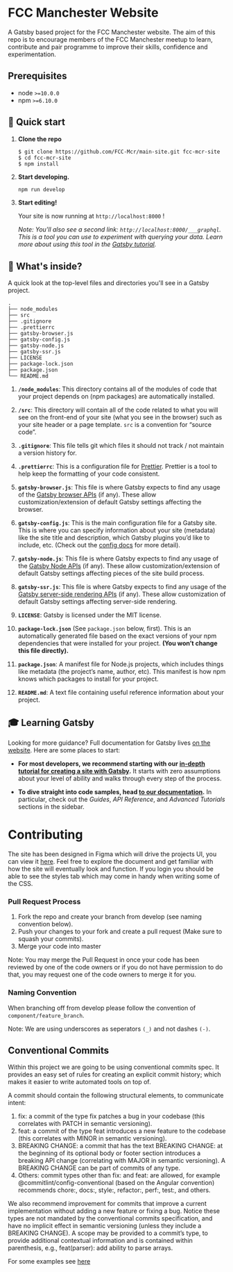 # FCC Manchester Website

A Gatsby based project for the FCC Manchester website. The aim of this repo is to encourage members of the FCC Manchester meetup to learn, contribute and pair programme to improve their skills, confidence and experimentation.

## Prerequisites

- node `>=10.0.0`
- npm `>=6.10.0`

## 🚀 Quick start

1.  **Clone the repo**

    ```
    $ git clone https://github.com/FCC-Mcr/main-site.git fcc-mcr-site
    $ cd fcc-mcr-site
    $ npm install
    ```

2.  **Start developing.**


    ```sh
    npm run develop
    ```

3.  **Start editing!**

    Your site is now running at `http://localhost:8000` !

    _Note: You'll also see a second link: _`http://localhost:8000/___graphql`_. This is a tool you can use to experiment with querying your data. Learn more about using this tool in the [Gatsby tutorial](https://www.gatsbyjs.org/tutorial/part-five/#introducing-graphiql)._

## 🧐 What's inside?

A quick look at the top-level files and directories you'll see in a Gatsby project.

    .
    ├── node_modules
    ├── src
    ├── .gitignore
    ├── .prettierrc
    ├── gatsby-browser.js
    ├── gatsby-config.js
    ├── gatsby-node.js
    ├── gatsby-ssr.js
    ├── LICENSE
    ├── package-lock.json
    ├── package.json
    └── README.md

1.  **`/node_modules`**: This directory contains all of the modules of code that your project depends on (npm packages) are automatically installed.

2.  **`/src`**: This directory will contain all of the code related to what you will see on the front-end of your site (what you see in the browser) such as your site header or a page template. `src` is a convention for “source code”.

3.  **`.gitignore`**: This file tells git which files it should not track / not maintain a version history for.

4.  **`.prettierrc`**: This is a configuration file for [Prettier](https://prettier.io/). Prettier is a tool to help keep the formatting of your code consistent.

5.  **`gatsby-browser.js`**: This file is where Gatsby expects to find any usage of the [Gatsby browser APIs](https://www.gatsbyjs.org/docs/browser-apis/) (if any). These allow customization/extension of default Gatsby settings affecting the browser.

6.  **`gatsby-config.js`**: This is the main configuration file for a Gatsby site. This is where you can specify information about your site (metadata) like the site title and description, which Gatsby plugins you’d like to include, etc. (Check out the [config docs](https://www.gatsbyjs.org/docs/gatsby-config/) for more detail).

7.  **`gatsby-node.js`**: This file is where Gatsby expects to find any usage of the [Gatsby Node APIs](https://www.gatsbyjs.org/docs/node-apis/) (if any). These allow customization/extension of default Gatsby settings affecting pieces of the site build process.

8.  **`gatsby-ssr.js`**: This file is where Gatsby expects to find any usage of the [Gatsby server-side rendering APIs](https://www.gatsbyjs.org/docs/ssr-apis/) (if any). These allow customization of default Gatsby settings affecting server-side rendering.

9.  **`LICENSE`**: Gatsby is licensed under the MIT license.

10. **`package-lock.json`** (See `package.json` below, first). This is an automatically generated file based on the exact versions of your npm dependencies that were installed for your project. **(You won’t change this file directly).**

11. **`package.json`**: A manifest file for Node.js projects, which includes things like metadata (the project’s name, author, etc). This manifest is how npm knows which packages to install for your project.

12. **`README.md`**: A text file containing useful reference information about your project.

## 🎓 Learning Gatsby

Looking for more guidance? Full documentation for Gatsby lives [on the website](https://www.gatsbyjs.org/). Here are some places to start:

- **For most developers, we recommend starting with our [in-depth tutorial for creating a site with Gatsby](https://www.gatsbyjs.org/tutorial/).** It starts with zero assumptions about your level of ability and walks through every step of the process.

- **To dive straight into code samples, head [to our documentation](https://www.gatsbyjs.org/docs/).** In particular, check out the _Guides_, _API Reference_, and _Advanced Tutorials_ sections in the sidebar.

# Contributing

The site has been designed in Figma which will drive the projects UI, you can view it [here](https://www.figma.com/file/NbQumQ0KnG2rX9o17PI0uUW2/Untitled?node-id=0%3A1). Feel free to explore the document and get familiar with how the site will eventually look and function. If you login you should be able to see the styles tab which may come in handy when writing some of the CSS.

### Pull Request Process

1. Fork the repo and create your branch from develop (see naming convention below).
2. Push your changes to your fork and create a pull request (Make sure to squash your commits).
3. Merge your code into master

Note: You may merge the Pull Request in once your code has been reviewed by one of the code owners or if you do not have permission to do that, you may request one of the code owners to merge it for you.

### Naming Convention

When branching off from develop please follow the convention of `component/feature_branch`.

Note: We are using underscores as seperators `(_)` and not dashes `(-)`.

## Conventional Commits

Within this project we are going to be using conventional commits spec. It provides an easy set of rules for creating an explicit commit history; which makes it easier to write automated tools on top of.

A commit should contain the following structural elements, to communicate intent:

1. fix: a commit of the type fix patches a bug in your codebase (this correlates with PATCH in semantic versioning).
2. feat: a commit of the type feat introduces a new feature to the codebase (this correlates with MINOR in semantic versioning).
3. BREAKING CHANGE: a commit that has the text BREAKING CHANGE: at the beginning of its optional body or footer section introduces a breaking API change (correlating with MAJOR in semantic versioning). A BREAKING CHANGE can be part of commits of any type.
4. Others: commit types other than fix: and feat: are allowed, for example @commitlint/config-conventional (based on the Angular convention) recommends chore:, docs:, style:, refactor:, perf:, test:, and others.

We also recommend improvement for commits that improve a current implementation without adding a new feature or fixing a bug. Notice these types are not mandated by the conventional commits specification, and have no implicit effect in semantic versioning (unless they include a BREAKING CHANGE).
A scope may be provided to a commit’s type, to provide additional contextual information and is contained within parenthesis, e.g., feat(parser): add ability to parse arrays.

For some examples see [here](https://www.conventionalcommits.org/en/v1.0.0-beta.4/#examples)
